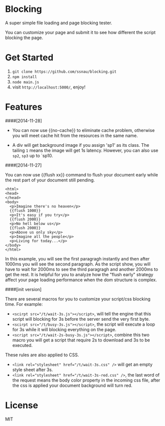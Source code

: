 Blocking
========

A super simple file loading and page blocking tester.

You can customize your page and submit it to see how different the script blocking the page.


Get Started
========

1. `git clone https://github.com/ssnau/blocking.git`
2. `npm install`
3. `node main.js`
4. visit `http://localhost:5000/`, enjoy!

Features
=======

####[2014-11-28]


 - You can now use {{no-cache}} to eliminate cache problem, otherwise you will meet cache hit from the resources in the same name.

 - A div will get background image if you assign 'sp1' as its class. The tailing `1` means the image will get 1s latency. However, you can also use `sp2`, `sp3` up to `sp10.

####[2014-11-27] 

You can now use {{flush xx}} command to flush your document early while the rest part of your document still pending.

```
<html>
<head>
</head>
<body>
  <p>Imagine there's no heaven</p>
  {{flush 1000}}
  <p>It's easy if you try</p>
  {{flush 2000}}
  <p>No hell below us</p>
  {{flush 2000}}
  <p>Above us only sky</p>
  <p>Imagine all the people</p>
  <p>Living for today...</p>
</body>
</html>
```

In this example, you will see the first paragragh instantly and then after 1000ms you will see the second paragraph.
As the script show, you will have to wait for 2000ms to see the third paragragh and another 2000ms to get the rest.
It is helpful for you to analyze how the "flush early" strategy affect your page loading performance when the dom structure is complex.

####[init version] 

There are several macros for you to customize your script/css blocking time. For example:

- `<scirpt src="/t/wait-3s.js"></script>`, will tell the engine that this script will blocking for 3s before the server send the very first byte.
- `<scirpt src="/t/busy-3s.js"></script>`, the script will execute a loop for 3s while it will blocking everything on the page.
- `<script src="/t/wait-2s-busy-3s.js"></script>`, combine this two macro you will get a script that require 2s to download and 3s to be executed.

These rules are also applied to CSS.

- `<link rel="stylesheet" href="/t/wait-3s.css" />` will get an empty style sheet after 3s.
- `<link rel="stylesheet" href="/t/wait-3s-red.css" />`, the last word of the request means the body color property in the incoming css file, after the css is applied your document background will turn red.


License
=====
MIT
